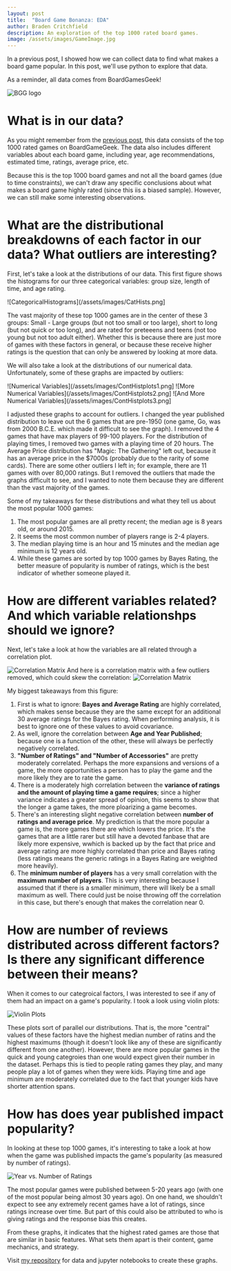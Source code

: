 ```yaml
---
layout: post
title:  "Board Game Bonanza: EDA"
author: Braden Critchfield
description: An exploration of the top 1000 rated board games.
image: /assets/images/GameImage.jpg
---
```


In a previous post, I showed how we can collect data to find what makes a board game popular. In this post, we'll use python to explore that data.

As a reminder, all data comes from BoardGamesGeek!

![BGG logo](/assets/images/BGG.webp)

# What is in our data?
As you might remember from the [previous post](/_posts/2023-12-12-Board-Game-Bonanza-Data-Collection.md), this data consists of the top 1000 rated games on BoardGameGeek. The data also includes different variables about each board game, including year, age recommendations, estimated time, ratings, average price, etc.

Because this is the top 1000 board games and not all the board games (due to time constraints), we can't draw any specific conclusions about what makes a board game highly rated (since this iis a biased sample). However, we can still make some interesting observations.

# What are the distributional breakdowns of each factor in our data? What outliers are interesting?
First, let's take a look at the distributions of our data. This first figure shows the histograms for our three categorical variables: group size, length of time, and age rating. 

![CategoricalHistograms](/assets/images/CatHists.png]

The vast majority of these top 1000 games are in the center of these 3 groups: Small - Large groups (but not too small or too large), short to long (but not quick or too long), and are rated for preteeens and teens (not too young but not too adult either). Whether this is because there are just more of games with these factors in general, or because these receive higher ratings is the question that can only be answered by looking at more data.

We will also take a look at the distributions of our numerical data. Unfortunately, some of these graphs are impacted by outliers:

![Numerical Variables](/assets/images/ContHistplots1.png]
![More Numerical Variables](/assets/images/ContHistplots2.png]
![And More Numerical Variables](/assets/images/ContHistplots3.png]

I adjusted these graphs to account for outliers. I changed the year published distribution to leave out the 6 games that are pre-1950 (one game, Go, was from 2000 B.C.E. which made it difficult to see the graph). I removed the 4 games that have max players of 99-100 players. For the distribution of playing times, I removed two games with a playing time of 20 hours. The Average Price distribution has "Magic: The Gathering" left out, because it has an average price in the $7000s (probably due to the rarity of some cards). There are some other outliers I left in; for example, there are 11 games with over 80,000 ratings. But I removed the outliers that made the graphs difficult to see, and I wanted to note them because they are different than the vast majority of the games.

Some of my takeaways for these distributions and what they tell us about the most popular 1000 games:
1. The most popular games are all pretty recent; the median age is 8 years old, or around 2015.
2. It seems the most common number of players range is 2-4 players.
3. The median playing time is an hour and 15 minutes and the median age minimum is 12 years old.
4. While these games are sorted by top 1000 games by Bayes Rating, the better measure of popularity is number of ratings, which is the best indicator of whether someone played it.

# How are different variables related? And which variable relationshps should we ignore?
Next, let's take a look at how the variables are all related through a correlation plot.

![Correlation Matrix](/assets/images/correlationmatrix.png)
And here is a correlation matrix with a few outliers removed, which could skew the correlation:
![Correlation Matrix](/assets/images/correlationmatrixnew.png)

My biggest takeaways from this figure:
1. First is what to ignore: **Bayes and Average Rating** are highly correlated, which makes sense because they are the same except for an additional 30 average ratings for the Bayes rating. When performing analysis, it is best to ignore one of these values to avoid covariance.
2. As well, ignore the correlation between **Age and Year Published**; because one is a function of the other, these will always be perfectly negatively correlated.
3. **"Number of Ratings" and "Number of Accessories"** are pretty moderately correlated. Perhaps the more expansions and versions of a game, the more opportunities a person has to play the game and the more likely they are to rate the game.
4. There is a moderately high correlation between the **variance of ratings and the amount of playing time a game requires**; since a higher variance indicates a greater spread of opinion, this seems to show that the longer a game takes, the more ploarizing a game becomes.
5. There's an interesting slight negative correlation between **number of ratings and average price**. My prediction is that the more popular a game is, the more games there are which lowers the price. It's the games that are a little rarer but still have a devoted fanbase that are likely more expensive, wwhich is backed up by the fact that price and average rating are more highly correlated than price and Bayes rating (less ratings means the generic ratings in a Bayes Rating are weighted more heavily).
6. The **minimum number of players** has a very small correlation with the **maximum number of players**. This is very interesting because I assumed that if there is a smaller minimum, there will likely be a small maximum as well. There could just be noise throwing off the correlation in this case, but there's enough that makes the correlation near 0.

# How are number of reviews distributed across different factors? Is there any significant difference between their means?
When it comes to our categroical factors, I was interested to see if any of them had an impact on a game's popularity. I took a look using violin plots:

![Violin Plots](/assets/images/ViolinPlots.png)

These plots sort of parallel our distributions. That is, the more "central" values of these factors have the highest median number of ratins and the highest maximums (though it doesn't look like any of these are significantly different from one another). However, there are more popular games in the quick and young categroies than one would expect given their number in the dataset. Perhaps this is tied to people rating games they play, and many people play a lot of games when they were kids. Playing time and age minimum are moderately correlated due to the fact that younger kids have shorter attention spans.

# How has does year published impact popularity?
In looking at these top 1000 games, it's interesting to take a look at how when the game was published impacts the game's popularity (as measured by number of ratings).

![Year vs. Number of Ratings](/assets/images/PopularitybyYear.png)

The most popular games were published between 5-20 years ago (with one of the most popular being almost 30 years ago). On one hand, we shouldn't expect to see any extremely recent games have a lot of ratings, since ratings increase over time. But part of this could also be attributed to who is giving ratings and the response bias this creates.

From these graphs, it indicates that the highest rated games are those that are similar in basic features. What sets them apart is their content, game mechanics, and strategy.

Visit [my repository](https://github.com/bradenmcritchfield/semester_project/tree/main/DataProject) for data and jupyter notebooks to create these graphs.
